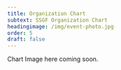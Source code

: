 ```yaml
---
title: Organization Chart
subtext: SSGF Organization Chart
headingimage: /img/event-photo.jpg
order: 5
draft: false
---
```

Chart Image here coming soon.